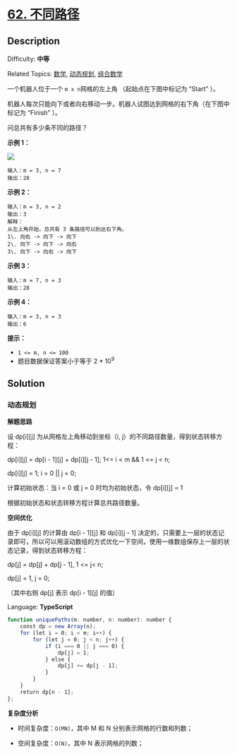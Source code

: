 # [62\. 不同路径](https://leetcode.cn/problems/unique-paths/)

## Description

Difficulty: **中等**  

Related Topics: [数学](https://leetcode.cn/tag/math/), [动态规划](https://leetcode.cn/tag/dynamic-programming/), [组合数学](https://leetcode.cn/tag/combinatorics/)

一个机器人位于一个 `m x n`网格的左上角 （起始点在下图中标记为 “Start” ）。

机器人每次只能向下或者向右移动一步。机器人试图达到网格的右下角（在下图中标记为 “Finish” ）。

问总共有多少条不同的路径？

**示例 1：**

![](https://assets.leetcode.com/uploads/2018/10/22/robot_maze.png)

```
输入：m = 3, n = 7
输出：28
```

**示例 2：**

```
输入：m = 3, n = 2
输出：3
解释：
从左上角开始，总共有 3 条路径可以到达右下角。
1\. 向右 -> 向下 -> 向下
2\. 向下 -> 向下 -> 向右
3\. 向下 -> 向右 -> 向下
```

**示例 3：**

```
输入：m = 7, n = 3
输出：28
```

**示例 4：**

```
输入：m = 3, n = 3
输出：6
```

**提示：**

* `1 <= m, n <= 100`
* 题目数据保证答案小于等于 2 * 10<sup>9</sup>

## Solution

### 动态规划

**解题思路**

设 dp[i][j] 为从网格左上角移动到坐标（i, j）的不同路径数量，得到状态转移方程：

dp[i][j] = dp[i - 1][j] + dp[i][j - 1]; 1<= i < m && 1 <= j < n;

dp[i][j] = 1; i = 0 || j = 0;

计算初始状态：当 i  = 0 或 j = 0 时均为初始状态，令 dp[i][j] = 1

根据初始状态和状态转移方程计算总共路径数量。

**空间优化**

由于 dp[i][j] 的计算由 dp[i - 1][j] 和 dp[i][j - 1] 决定的，只需要上一层的状态记录即可，所以可以用滚动数组的方式优化一下空间，使用一维数组保存上一层的状态记录，得到状态转移方程：

dp[j] = dp[j] + dp[j - 1], 1 <= j< n;

dp[j] = 1, j = 0;

（其中右侧 dp[j] 表示 dp[i - 1][j] 的值）

Language: **TypeScript**

```typescript
function uniquePaths(m: number, n: number): number {
    const dp = new Array(n);
    for (let i = 0; i < m; i++) {
        for (let j = 0; j < n; j++) {
            if (i === 0 || j === 0) {
                dp[j] = 1;
            } else {
                dp[j] += dp[j - 1];
            }
        }
    }
    return dp[n - 1];
};
```

**复杂度分析**

- 时间复杂度：`O(MN)`，其中 M 和 N 分别表示网格的行数和列数；

- 空间复杂度：`O(N)`，其中 N 表示网格的列数；
